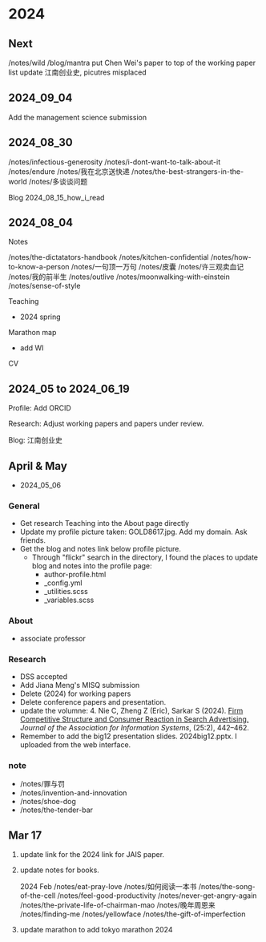 # 2024



## Next

/notes/wild
/blog/mantra
put Chen Wei's paper to top of the working paper list
update 江南创业史, picutres misplaced 

## 2024_09_04
Add the management science submission

## 2024_08_30

/notes/infectious-generosity
/notes/i-dont-want-to-talk-about-it
/notes/endure
/notes/我在北京送快递
/notes/the-best-strangers-in-the-world
/notes/多谈谈问题

Blog
2024_08_15_how_i_read

## 2024_08_04

Notes

/notes/the-dictatators-handbook
/notes/kitchen-confidential
/notes/how-to-know-a-person
/notes/一句顶一万句
/notes/皮囊
/notes/许三观卖血记
/notes/我的前半生
/notes/outlive
/notes/moonwalking-with-einstein
/notes/sense-of-style

Teaching

- 2024 spring

Marathon map 

- add WI

CV

## 2024_05 to 2024_06_19

Profile:
Add ORCID

Research:
Adjust working papers and papers under review. 

Blog:
江南创业史


## April & May

- 2024_05_06

### General

- Get research Teaching into the About page directly
- Update my profile picture taken: GOLD8617.jpg. Add my domain. Ask friends. 
- Get the blog and notes link below profile picture. 
    - Through "flickr" search in the directory, I found the places to update blog and notes into the profile page: 
        - author-profile.html
        - _config.yml
        - _utilities.scss
        - _variables.scss

### About

- associate professor

### Research

- DSS accepted
- Add Jiana Meng's MISQ submission
- Delete (2024) for working papers
- Delete conference papers and presentation. 
- update the volumne: 4\. Nie C, Zheng Z (Eric), Sarkar S (2024). [Firm Competitive Structure and Consumer Reaction in Search Advertising.](https://doi.org/10.17705/1jais.00835) _Journal of the Association for Information Systems_, (25:2), 442–462.
- Remember to add the big12 presentation slides. 2024big12.pptx. I uploaded from the web interface. 

### note

- /notes/罪与罚
- /notes/invention-and-innovation
- /notes/shoe-dog
- /notes/the-tender-bar


## Mar 17


1. update link for the 2024 link for JAIS paper. 
2. update notes for books. 

    2024 Feb
    /notes/eat-pray-love
    /notes/如何阅读一本书
    /notes/the-song-of-the-cell
    /notes/feel-good-productivity
    /notes/never-get-angry-again
    /notes/the-private-life-of-chairman-mao
    /notes/晚年周恩来
    /notes/finding-me
    /notes/yellowface
    /notes/the-gift-of-imperfection
3. update marathon to add tokyo marathon 2024
